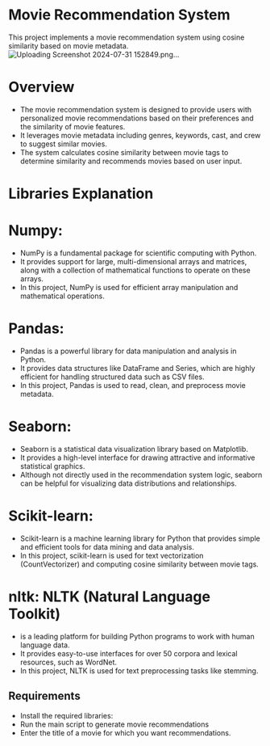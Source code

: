 # Movie Recommendation System
  This project implements a movie recommendation system using cosine similarity based on movie metadata.
  ![Uploading Screenshot 2024-07-31 152849.png…]()


# Overview
  - The movie recommendation system is designed to provide users with personalized movie recommendations based on their preferences and the similarity of movie features.
  - It leverages movie metadata including genres, keywords, cast, and crew to suggest similar movies. 
  - The system calculates cosine similarity between movie tags to determine similarity and recommends movies based on user input.

# Libraries Explanation
# Numpy:
- NumPy is a fundamental package for scientific computing with Python.
- It provides support for large, multi-dimensional arrays and matrices, along with a collection of mathematical functions to operate on these arrays.
- In this project, NumPy is used for efficient array manipulation and mathematical operations.

# Pandas: 
- Pandas is a powerful library for data manipulation and analysis in Python. 
- It provides data structures like DataFrame and Series, which are highly efficient for handling structured data such as CSV files. 
- In this project, Pandas is used to read, clean, and preprocess movie metadata.

# Seaborn:
- Seaborn is a statistical data visualization library based on Matplotlib. 
- It provides a high-level interface for drawing attractive and informative statistical graphics. 
- Although not directly used in the recommendation system logic, seaborn can be helpful for visualizing data distributions and relationships.

# Scikit-learn:
- Scikit-learn is a machine learning library for Python that provides simple and efficient tools for data mining and data analysis.
- In this project, scikit-learn is used for text vectorization (CountVectorizer) and computing cosine similarity between movie tags.

# nltk: NLTK (Natural Language Toolkit)
- is a leading platform for building Python programs to work with human language data.
- It provides easy-to-use interfaces for over 50 corpora and lexical resources, such as WordNet.
- In this project, NLTK is used for text preprocessing tasks like stemming.

## Requirements
- Install the required libraries:
- Run the main script to generate movie recommendations
- Enter the title of a movie for which you want recommendations.
